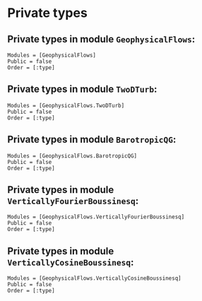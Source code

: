 # Private types

## Private types in module `GeophysicalFlows`:

```@autodocs
Modules = [GeophysicalFlows]
Public = false
Order = [:type]
```

## Private types in module `TwoDTurb`:

```@autodocs
Modules = [GeophysicalFlows.TwoDTurb]
Public = false
Order = [:type]
```

## Private types in module `BarotropicQG`:

```@autodocs
Modules = [GeophysicalFlows.BarotropicQG]
Public = false
Order = [:type]
```

## Private types in module `VerticallyFourierBoussinesq`:

```@autodocs
Modules = [GeophysicalFlows.VerticallyFourierBoussinesq]
Public = false
Order = [:type]
```

## Private types in module `VerticallyCosineBoussinesq`:

```@autodocs
Modules = [GeophysicalFlows.VerticallyCosineBoussinesq]
Public = false
Order = [:type]
```
